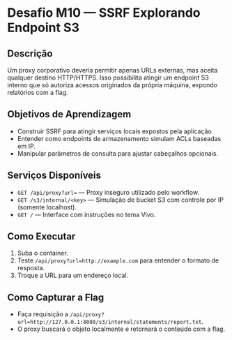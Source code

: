 # Desafio M10 — SSRF Explorando Endpoint S3

## Descrição
Um proxy corporativo deveria permitir apenas URLs externas, mas aceita qualquer destino HTTP/HTTPS. Isso possibilita atingir um endpoint S3 interno que só autoriza acessos originados da própria máquina, expondo relatórios com a flag.

## Objetivos de Aprendizagem
- Construir SSRF para atingir serviços locais expostos pela aplicação.
- Entender como endpoints de armazenamento simulam ACLs baseadas em IP.
- Manipular parâmetros de consulta para ajustar cabeçalhos opcionais.

## Serviços Disponíveis
- `GET /api/proxy?url=` — Proxy inseguro utilizado pelo workflow.
- `GET /s3/internal/<key>` — Simulação de bucket S3 com controle por IP (somente localhost).
- `GET /` — Interface com instruções no tema Vivo.

## Como Executar
1. Suba o container.
2. Teste `/api/proxy?url=http://example.com` para entender o formato de resposta.
3. Troque a URL para um endereço local.

## Como Capturar a Flag
- Faça requisição a `/api/proxy?url=http://127.0.0.1:8080/s3/internal/statements/report.txt`.
- O proxy buscará o objeto localmente e retornará o conteúdo com a flag.
